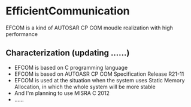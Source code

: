 # EfficientCommunication
EFCOM is a kind of AUTOSAR CP COM moudle realization with high performance


## Characterization (updating ......)

 - EFCOM is based on C programming language 
 - EFCOM is based on AUTOASR CP COM Specification Release R21-11
 - EFCOM is used at the situation when the system uses Static Memory Allocation, in which the whole system will be more stable
 - And I'm planning to use MISRA C 2012
 - ......
